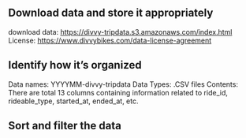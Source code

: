 
## Download data and store it appropriately
download data:
https://divvy-tripdata.s3.amazonaws.com/index.html
License:
https://www.divvybikes.com/data-license-agreement


## Identify how it’s organized
Data names: YYYYMM-divvy-tripdata
Data Types: .CSV files
Contents: There are total 13 columns containing information related to ride_id, rideable_type, started_at, ended_at, etc.

## Sort and filter the data
